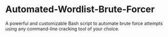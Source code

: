 # Automated-Wordlist-Brute-Forcer
A powerful and customizable Bash script to automate brute force attempts using any command-line cracking tool of your choice.
